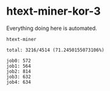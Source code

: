 # htext-miner-kor-3

Everything doing here is automated.

```
htext-miner

total: 3216/4514 (71.2450155073106%)

job0: 572
job1: 564
job2: 814
job3: 632
job4: 634
```
